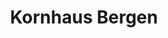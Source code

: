 ---
title: "Kornhaus Bergen"
url: /bergen-an-der-dumme/kornhaus-bergen/
shop: Landwirtschaftlich
---